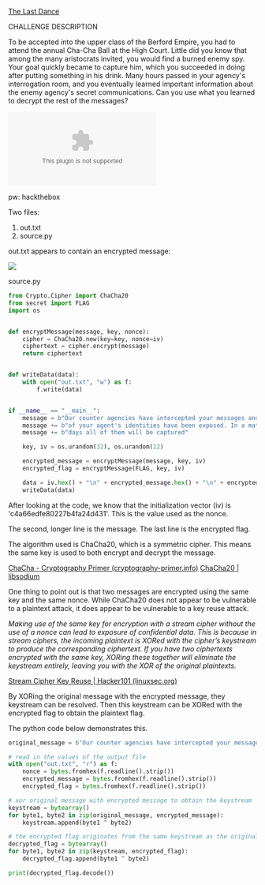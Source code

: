 [The Last Dance](https://app.hackthebox.com/challenges/The%2520Last%2520Dance)

CHALLENGE DESCRIPTION

To be accepted into the upper class of the Berford Empire, you had to attend the annual Cha-Cha Ball at the High Court. Little did you know that among the many aristocrats invited, you would find a burned enemy spy. Your goal quickly became to capture him, which you succeeded in doing after putting something in his drink. Many hours passed in your agency's interrogation room, and you eventually learned important information about the enemy agency's secret communications. Can you use what you learned to decrypt the rest of the messages?

![](../../../../_attachments/The%20Last%20Dance.zip)

pw: hackthebox

Two files:

1. out.txt
2. source.py


out.txt appears to contain an encrypted message:

![](../../../../_attachments/Pasted%20image%2020240419144527.png)


source.py

``` python
from Crypto.Cipher import ChaCha20
from secret import FLAG
import os


def encryptMessage(message, key, nonce):
    cipher = ChaCha20.new(key=key, nonce=iv)
    ciphertext = cipher.encrypt(message)
    return ciphertext


def writeData(data):
    with open("out.txt", "w") as f:
        f.write(data)


if __name__ == "__main__":
    message = b"Our counter agencies have intercepted your messages and a lot "
    message += b"of your agent's identities have been exposed. In a matter of "
    message += b"days all of them will be captured"

    key, iv = os.urandom(32), os.urandom(12)

    encrypted_message = encryptMessage(message, key, iv)
    encrypted_flag = encryptMessage(FLAG, key, iv)

    data = iv.hex() + "\n" + encrypted_message.hex() + "\n" + encrypted_flag.hex()
    writeData(data)

```

After looking at the code, we know that the initialization vector (iv) is 'c4a66edfe80227b4fa24d431'. This is the value used as the nonce.

The second, longer line is the message. The last line is the encrypted flag.

The algorithm used is ChaCha20, which is a symmetric cipher. This means the same key is used to both encrypt and decrypt the message.

[ChaCha - Cryptography Primer (cryptography-primer.info)](https://www.cryptography-primer.info/algorithms/chacha/)
[ChaCha20 | libsodium](https://doc.libsodium.org/advanced/stream_ciphers/chacha20)

One thing to point out is that two messages are encrypted using the same key and the same nonce. While ChaCha20 does not appear to be vulnerable to a plaintext attack, it does appear to be vulnerable to a key reuse attack.

*Making use of the same key for encryption with a stream cipher without the use of a nonce can lead to exposure of confidential data. This is because in stream ciphers, the incoming plaintext is XORed with the cipher’s keystream to produce the corresponding ciphertext. If you have two ciphertexts encrypted with the same key, XORing these together will eliminate the keystream entirely, leaving you with the XOR of the original plaintexts.*

[Stream Cipher Key Reuse | Hacker101 (linuxsec.org)](https://hacker101.linuxsec.org/vulnerabilities/stream_reuse)

By XORing the original message with the encrypted message, they keystream can be resolved. Then this keystream can be XORed with the encrypted flag to obtain the plaintext flag.

The python code below demonstrates this.

``` python
original_message = b"Our counter agencies have intercepted your messages and a lot of your agent's identities have been exposed. In a matter of days all of them will be captured"

# read in the values of the output file
with open("out.txt", "r") as f:
    nonce = bytes.fromhex(f.readline().strip())
    encrypted_message = bytes.fromhex(f.readline().strip())
    encrypted_flag = bytes.fromhex(f.readline().strip())

# xor original message with encrypted message to obtain the keystream
keystream = bytearray()
for byte1, byte2 in zip(original_message, encrypted_message):
    keystream.append(byte1 ^ byte2)

# the encrypted flag originates from the same keystream as the original message, allowing a simple XOR to retrieve the plaintext
decrypted_flag = bytearray()
for byte1, byte2 in zip(keystream, encrypted_flag):
    decrypted_flag.append(byte1 ^ byte2)

print(decrypted_flag.decode())

```

